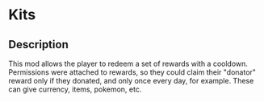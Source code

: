 # Kits
## Description
This mod allows the player to redeem a set of rewards with a cooldown. Permissions were attached to rewards, so they could claim their "donator" reward only if they donated, and only once every day, for example. These can give currency, items, pokemon, etc.
